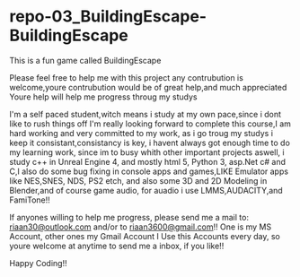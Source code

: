 # repo-03_BuildingEscape-BuildingEscape
This is a fun game called BuildingEscape

Please feel free to help me with this project any contrubution is welcome,youre contrubution would be of great help,and much appreciated
Youre help will help me progress throug my studys

I'm a self paced student,witch means i study at my own pace,since i dont like to rush things off
I'm really looking forward to complete this course,I am hard working and very committed to my work, as i go troug my studys i keep it consistant,consistancy is key, i havent always got enough time to do my learning work, since im to busy whith other important projects
aswell, i study c++ in Unreal Engine 4, and mostly html 5, Python 3, asp.Net c# and C,I also do some bug fixing in console apps and games,LIKE
Emulator apps like NES,SNES, NDS, PS2 etch, and also some 3D and 2D Modeling in Blender,and of course game audio, for auadio i use LMMS,AUDACITY,and FamiTone!!

If anyones willing to help me progress, please send me a mail to: riaan30@outlook.com and/or to riaan3600@gmail.com!!
One is my MS Account, other ones my Gmail Account
I Use this Accounts every day, so youre welcome at anytime to send me a inbox, if you like!!

Happy Coding!!
